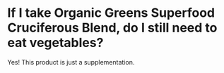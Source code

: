 # If I take Organic Greens Superfood Cruciferous Blend, do I still need to eat vegetables?

Yes! This product is just a supplementation.